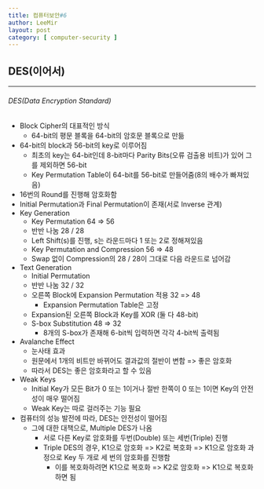 ```yaml
---
title: 컴퓨터보안#6
author: LeeMir
layout: post
category: [ computer-security ]
---
```


## DES(이어서)

- - -

###### DES(Data Encryption Standard)

- Block Cipher의 대표적인 방식
  - 64-bit의 평문 블록을 64-bit의 암호문 블록으로 만듦
- 64-bit의 block과 56-bit의 key로 이루어짐
  - 최초의 key는 64-bit인데 8-bit마다 Parity Bits(오류 검출용 비트)가 있어 그를 제외하면 56-bit
  - Key Permutation Table이 64-bit를 56-bit로 만들어줌(8의 배수가 빠져있음)
- 16번의 Round를 진행해 암호화함
- Initial Permutation과 Final Permutation이 존재(서로 Inverse 관계)
- Key Generation
  - Key Permutation 64 => 56
  - 반반 나눔 28 / 28
  - Left Shift(s)를 진행, s는 라운드마다 1 또는 2로 정해져있음
  - Key Permutation and Compression 56 => 48
  - Swap 없이 Compression의 28 / 28이 그대로 다음 라운드로 넘어감
- Text Generation
  - Initial Permutation
  - 반반 나눔 32 / 32
  - 오른쪽 Block에 Expansion Permutation 적용 32 => 48
    - Expansion Permutation Table은 고정
  - Expansion된 오른쪽 Block과 Key를 XOR (둘 다 48-bit)
  - S-box Substitution 48 => 32
    - 8개의 S-box가 존재해 6-bit씩 입력하면 각각 4-bit씩 출력됨
- Avalanche Effect
  - 눈사태 효과
  - 원문에서 1개의 비트만 바뀌어도 결과값의 절반이 변함 => 좋은 암호화
  - 따라서 DES는 좋은 암호화라고 할 수 있음
- Weak Keys
  - Initial Key가 모든 Bit가 0 또는 1이거나 절반 한쪽이 0 또는 1이면 Key의 안전성이 매우 떨어짐
  - Weak Key는 따로 걸러주는 기능 필요
- 컴퓨터의 성능 발전에 따라, DES는 안전성이 떨어짐
  - 그에 대한 대책으로, Multiple DES가 나옴
    - 서로 다른 Key로 암호화를 두번(Double) 또는 세번(Triple) 진행
    - Triple DES의 경우, K1으로 암호화 => K2로 복호화 => K1으로 암호화 과정으로 Key 두 개로 세 번의 암호화를 진행함
      - 이를 복호화하려면 K1으로 복호화 => K2로 암호화 => K1으로 복호화 하면 됨

